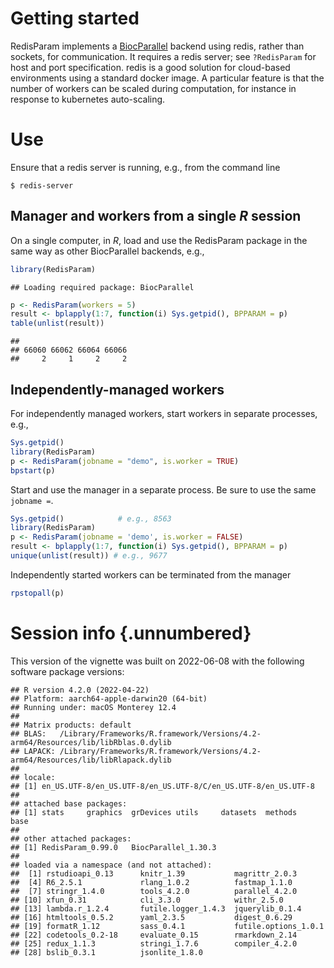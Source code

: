 # Getting started

RedisParam implements a [BiocParallel][] backend using redis, rather
than sockets, for communication. It requires a redis server; see
`?RedisParam` for host and port specification. redis is a good
solution for cloud-based environments using a standard docker image. A
particular feature is that the number of workers can be scaled during
computation, for instance in response to kubernetes auto-scaling.

[BiocParallel]: https://bioconductor.org/packages/BiocParallel

# Use

Ensure that a redis server is running, e.g., from the command line

```
$ redis-server
```

## Manager and workers from a single _R_ session

On a single computer, in _R_, load and use the RedisParam package in
the same way as other BiocParallel backends, e.g.,


```r
library(RedisParam)
```

```
## Loading required package: BiocParallel
```

```r
p <- RedisParam(workers = 5)
result <- bplapply(1:7, function(i) Sys.getpid(), BPPARAM = p)
table(unlist(result))
```

```
## 
## 66060 66062 66064 66066 
##     2     1     2     2
```

## Independently-managed workers

For independently managed workers, start workers in separate processes, e.g.,


```r
Sys.getpid()
library(RedisParam)
p <- RedisParam(jobname = "demo", is.worker = TRUE)
bpstart(p)
```

Start and use the manager in a separate process. Be sure to use the
same `jobname =`.


```r
Sys.getpid()            # e.g., 8563
library(RedisParam)
p <- RedisParam(jobname = 'demo', is.worker = FALSE)
result <- bplapply(1:7, function(i) Sys.getpid(), BPPARAM = p)
unique(unlist(result)) # e.g., 9677
```

Independently started workers can be terminated from the manager


```r
rpstopall(p)
```

# Session info {.unnumbered}

This version of the vignette was built on 2022-06-08 with the
following software package versions:


```
## R version 4.2.0 (2022-04-22)
## Platform: aarch64-apple-darwin20 (64-bit)
## Running under: macOS Monterey 12.4
## 
## Matrix products: default
## BLAS:   /Library/Frameworks/R.framework/Versions/4.2-arm64/Resources/lib/libRblas.0.dylib
## LAPACK: /Library/Frameworks/R.framework/Versions/4.2-arm64/Resources/lib/libRlapack.dylib
## 
## locale:
## [1] en_US.UTF-8/en_US.UTF-8/en_US.UTF-8/C/en_US.UTF-8/en_US.UTF-8
## 
## attached base packages:
## [1] stats     graphics  grDevices utils     datasets  methods   base     
## 
## other attached packages:
## [1] RedisParam_0.99.0   BiocParallel_1.30.3
## 
## loaded via a namespace (and not attached):
##  [1] rstudioapi_0.13      knitr_1.39           magrittr_2.0.3      
##  [4] R6_2.5.1             rlang_1.0.2          fastmap_1.1.0       
##  [7] stringr_1.4.0        tools_4.2.0          parallel_4.2.0      
## [10] xfun_0.31            cli_3.3.0            withr_2.5.0         
## [13] lambda.r_1.2.4       futile.logger_1.4.3  jquerylib_0.1.4     
## [16] htmltools_0.5.2      yaml_2.3.5           digest_0.6.29       
## [19] formatR_1.12         sass_0.4.1           futile.options_1.0.1
## [22] codetools_0.2-18     evaluate_0.15        rmarkdown_2.14      
## [25] redux_1.1.3          stringi_1.7.6        compiler_4.2.0      
## [28] bslib_0.3.1          jsonlite_1.8.0
```

